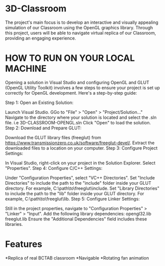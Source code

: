 # 3D-Classroom
The project's main focus is to develop an interactive and visually appealing simulation of our Classroom using the OpenGL graphics library. Through this project, users will be able to navigate virtual replica of our Classroom, providing  an engaging experience.
# HOW TO RUN ON YOUR LOCAL MACHINE
Opening a solution in Visual Studio and configuring OpenGL and GLUT (OpenGL Utility Toolkit) involves a few steps to ensure your project is set up correctly for OpenGL development. Here's a step-by-step guide:

Step 1: Open an Existing Solution:

Launch Visual Studio.
GGo to "File" > "Open" > "Project/Solution..."
Navigate to the directory where your solution is located and select the .sln file.
i.e 3D-CLASSROOM-OPENGL.sln
Click "Open" to load the solution.
Step 2: Download and Prepare GLUT:

Download the GLUT library files (freeglut) from https://www.transmissionzero.co.uk/software/freeglut-devel/.
Extract the downloaded files to a location on your computer.
Step 3: Configure Project Settings:

In Visual Studio, right-click on your project in the Solution Explorer.
Select "Properties".
Step 4: Configure C/C++ Settings:

Under "Configuration Properties", select "VC++ Directories".
Set "Include Directories" to include the path to the "include" folder inside your GLUT directory. For example, C:\path\to\freeglut\include.
Set "Library Directories" to include the path to the "lib" folder inside your GLUT directory. For example, C:\path\to\freeglut\lib.
Step 5: Configure Linker Settings:

Still in the project properties, navigate to "Configuration Properties" > "Linker" > "Input".
Add the following library dependencies:
opengl32.lib
freeglut.lib
Ensure the "Additional Dependencies" field includes these libraries.


# Features
*Replica of real BCTAB classroom
*Navigable
*Rotating fan animation
